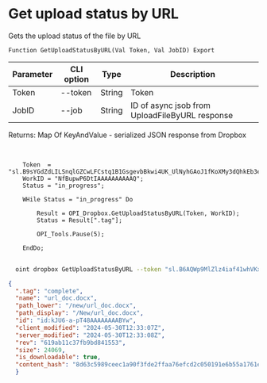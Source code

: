 ﻿---
sidebar_position: 6
---

# Get upload status by URL
 Gets the upload status of the file by URL



`Function GetUploadStatusByURL(Val Token, Val JobID) Export`

  | Parameter | CLI option | Type | Description |
  |-|-|-|-|
  | Token | --token | String | Token |
  | JobID | --job | String | ID of async jsob from UploadFileByURL response |

  
  Returns:  Map Of KeyAndValue - serialized JSON response from Dropbox

<br/>




```bsl title="Code example"
    Token  = "sl.B9sYGdZdLILSnqlGZCwLFCstq1B1GsgevbBkwi4UK_UlNyhGAoJ1fKoXMy3dQhkEb3e80HTL6g...";
    WorkID = "NfBupwP6DtIAAAAAAAAAAQ";
    Status = "in_progress";

    WHile Status = "in_progress" Do

        Result = OPI_Dropbox.GetUploadStatusByURL(Token, WorkID);
        Status = Result[".tag"];

        OPI_Tools.Pause(5);

    EndDo;
```



```sh title="CLI command example"
    
  oint dropbox GetUploadStatusByURL --token "sl.B6AQWp9MlZlz4iaf41whVKxX9-MXeCiQhPRe4YIRxFmZ3zHsdjmOAatzgaWVhqmlIOvDD6WIUQ..." --job %job%

```

```json title="Result"
{
  ".tag": "complete",
  "name": "url_doc.docx",
  "path_lower": "/new/url_doc.docx",
  "path_display": "/New/url_doc.docx",
  "id": "id:kJU6-a-pT48AAAAAAAABYw",
  "client_modified": "2024-05-30T12:33:07Z",
  "server_modified": "2024-05-30T12:33:08Z",
  "rev": "619ab11c37fb9bd841553",
  "size": 24069,
  "is_downloadable": true,
  "content_hash": "8d63c5989ceec1a90f3fde2ffaa76efcd2c050191e6b55a1761e4e352590bd8c"
  }
```
